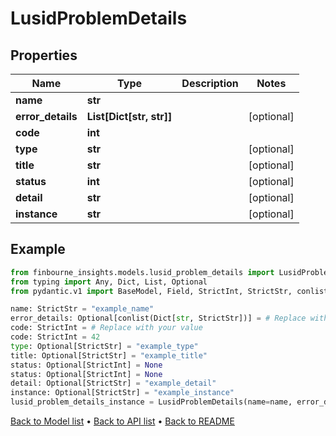 # LusidProblemDetails

## Properties
Name | Type | Description | Notes
------------ | ------------- | ------------- | -------------
**name** | **str** |  | 
**error_details** | **List[Dict[str, str]]** |  | [optional] 
**code** | **int** |  | 
**type** | **str** |  | [optional] 
**title** | **str** |  | [optional] 
**status** | **int** |  | [optional] 
**detail** | **str** |  | [optional] 
**instance** | **str** |  | [optional] 
## Example

```python
from finbourne_insights.models.lusid_problem_details import LusidProblemDetails
from typing import Any, Dict, List, Optional
from pydantic.v1 import BaseModel, Field, StrictInt, StrictStr, conlist, constr

name: StrictStr = "example_name"
error_details: Optional[conlist(Dict[str, StrictStr])] = # Replace with your value
code: StrictInt = # Replace with your value
code: StrictInt = 42
type: Optional[StrictStr] = "example_type"
title: Optional[StrictStr] = "example_title"
status: Optional[StrictInt] = None
status: Optional[StrictInt] = None
detail: Optional[StrictStr] = "example_detail"
instance: Optional[StrictStr] = "example_instance"
lusid_problem_details_instance = LusidProblemDetails(name=name, error_details=error_details, code=code, type=type, title=title, status=status, detail=detail, instance=instance)

```

[Back to Model list](../README.md#documentation-for-models) &#8226; [Back to API list](../README.md#documentation-for-api-endpoints) &#8226; [Back to README](../README.md)

